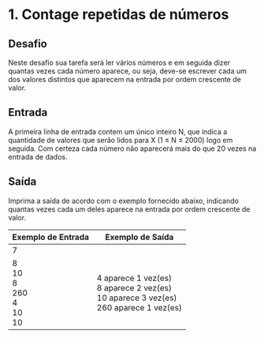 # 1. Contage repetidas de números

## Desafio

Neste desafio sua tarefa será ler vários números e em seguida dizer quantas vezes cada número aparece, ou seja, deve-se escrever cada um dos valores distintos que aparecem na entrada por ordem crescente de valor.

## Entrada
A primeira linha de entrada contem um único inteiro N, que indica a quantidade de valores que serão lidos para X (1 ≤ N ≤ 2000) logo em seguida. Com certeza cada número não aparecerá mais do que 20 vezes na entrada de dados.

## Saída
Imprima a saída de acordo com o exemplo fornecido abaixo, indicando quantas vezes cada um deles aparece na entrada por ordem crescente de valor.

Exemplo de Entrada | Exemplo de Saída
-|- 
7 ||
8 <br/> 10 <br/> 8 <br/> 260 <br/> 4 <br/> 10 <br/> 10 | 4 aparece 1 vez(es) <br/> 8 aparece 2 vez(es) <br/> 10 aparece 3 vez(es) <br/> 260 aparece 1 vez(es)